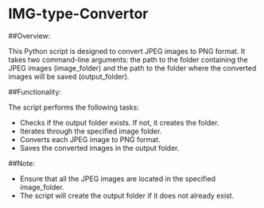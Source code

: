 # IMG-type-Convertor

##Overview:

This Python script is designed to convert JPEG images to PNG format. It takes two command-line arguments: the path to the folder containing the JPEG images (image_folder) and the path to the folder where the converted images will be saved (output_folder).

##Functionality:

The script performs the following tasks:

- Checks if the output folder exists. If not, it creates the folder.
- Iterates through the specified image folder.
- Converts each JPEG image to PNG format.
- Saves the converted images in the output folder.

##Note:

- Ensure that all the JPEG images are located in the specified image_folder.
- The script will create the output folder if it does not already exist.

